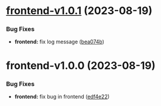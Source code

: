 # [frontend-v1.0.1](https://github.com/Darchie4/DevOps-Hand-in-G09a/compare/frontend-v1.0.0...frontend-v1.0.1) (2023-08-19)


### Bug Fixes

* **frontend:** fix log message ([bea074b](https://github.com/Darchie4/DevOps-Hand-in-G09a/commit/bea074bababa0a5b4f76aea05d1caf40b8cbc40a))

# frontend-v1.0.0 (2023-08-19)


### Bug Fixes

* **frontend:** fix bug in frontend ([edf4e22](https://github.com/Darchie4/DevOps-Hand-in-G09a/commit/edf4e22fce4d90b2cc7b653b44beef397d283fe5))
